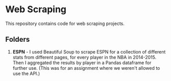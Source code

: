 # Web Scraping

This repository contains code for web scraping projects.

## Folders
1. **ESPN** - I used Beautiful Soup to scrape ESPN for a collection of different stats from different pages, for every player in the NBA in 2014-2015. Then I aggregated the results by player in a Pandas dataframe for further use. (This was for an assignment where we weren't allowed to use the API.)
